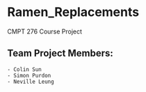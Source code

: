 # Ramen_Replacements
CMPT 276 Course Project

## Team Project Members:
    - Colin Sun
    - Simon Purdon
    - Neville Leung